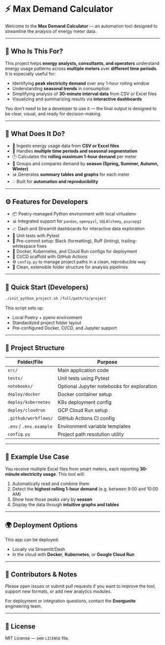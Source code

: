 # ⚡ Max Demand Calculator

Welcome to the **Max Demand Calculator** — an automation tool designed to streamline the analysis of energy meter data.

---

## 👥 Who Is This For?

This project helps **energy analysts, consultants, and operators** understand energy usage patterns across **multiple meters** over **different time periods**. It is especially useful for:

- Identifying **peak electricity demand** over any 1-hour rolling window
- Understanding **seasonal trends** in consumption
- Simplifying analysis of **30-minute interval data** from CSV or Excel files
- Visualizing and summarizing results via **interactive dashboards**

You don’t need to be a developer to use it — the final output is designed to be clear, visual, and ready for decision-making.

---

## 🧠 What Does It Do?

- 🧾 Ingests energy usage data from **CSV or Excel files**
- 📅 Handles **multiple time periods and seasonal segmentation**
- 🕐 Calculates the **rolling maximum 1-hour demand** per meter
- 🌱 Groups and compares demand by **season (Spring, Summer, Autumn, Winter)**
- 📊 Generates **summary tables and graphs** for each meter
- 💡 Built for **automation and reproducibility**

---

## ⚙️ Features for Developers

- 📦 Poetry-managed Python environment with local virtualenv
- 📊 Integrated support for `pandas`, `openpyxl`, `SQLAlchemy`, `psycopg2`
- 📈 Dash and Streamlit dashboards for interactive data exploration
- 🧪 Unit tests with Pytest
- 🧹 Pre-commit setup: Black (formatting), Ruff (linting), trailing-whitespace fixes
- 🐳 Docker, Kubernetes, and Cloud Run configs for deployment
- 🔄 CI/CD scaffold with GitHub Actions
- ⚙️ `config.py` to manage project paths in a clean, reproducible way
- 📁 Clean, extensible folder structure for analysis pipelines

---

## 🚀 Quick Start (Developers)

```bash
./init_python_project.sh /full/path/to/project
```

This script sets up:
- Local Poetry + pyenv environment
- Standardized project folder layout
- Pre-configured Docker, CI/CD, and Jupyter support

---

## 📂 Project Structure

| Folder/File               | Purpose |
|---------------------------|---------|
| `src/`                    | Main application code |
| `tests/`                  | Unit tests using Pytest |
| `notebooks/`              | Optional Jupyter notebooks for exploration |
| `deploy/docker`           | Docker container setup |
| `deploy/kubernetes`       | K8s deployment config |
| `deploy/cloudrun`         | GCP Cloud Run setup |
| `.github/workflows/`      | GitHub Actions CI config |
| `.env` / `.env.example`   | Environment variable templates |
| `config.py`               | Project path resolution utility |

---

## 🧾 Example Use Case

You receive multiple Excel files from smart meters, each reporting **30-minute electricity usage**. This tool will:

1. Automatically read and combine them
2. Detect the **highest rolling 1-hour demand** (e.g. between 9:00 and 10:00 AM)
3. Show how those peaks vary by **season**
4. Display the data through **intuitive graphs and tables**

---

## 🌍 Deployment Options

This app can be deployed:
- Locally via Streamlit/Dash
- In the cloud with **Docker**, **Kubernetes**, or **Google Cloud Run**

---

## 🧩 Contributors & Notes

Please open issues or submit pull requests if you want to improve the tool, support new formats, or add new analytics modules.

For deployment or integration questions, contact the **Energunite** engineering team.

---

## 📘 License

MIT License — see `LICENSE` file.
